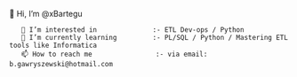 👋 Hi, I’m @xBartegu


       👀 I’m interested in              :- ETL Dev-ops / Python
       🌱 I’m currently learning         :- PL/SQL / Python / Mastering ETL tools like Informatica
       📫 How to reach me                :- via email: b.gawryszewski@hotmail.com

<!---
xBartegu/xBartegu is a ✨ special ✨ repository because its `README.md` (this file) appears on your GitHub profile.
You can click the Preview link to take a look at your changes.
--->
